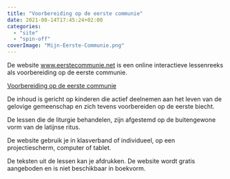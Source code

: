 ```yaml
---
title: "Voorbereiding op de eerste communie"
date: 2021-08-14T17:45:24+02:00
categories: 
  - "site"
  - "spin-off"
coverImage: "Mijn-Eerste-Communie.png"
---
```


De website www.eerstecommunie.net is een online interactieve lessenreeks als voorbereiding op de eerste communie.

<!--more-->

[Voorbereiding op de eerste communie](https://eerstecommunie.gelovenleren.net/)

De inhoud is gericht op kinderen die actief deelnemen aan het leven van de gelovige gemeenschap en zich tevens voorbereiden op de eerste biecht.

De lessen die de liturgie behandelen, zijn afgestemd op de buitengewone vorm van de latijnse ritus.

De website gebruik je in klasverband of individueel, op een projectiescherm, computer of tablet.

De teksten uit de lessen kan je afdrukken. De website wordt gratis aangeboden en is niet beschikbaar in boekvorm.

